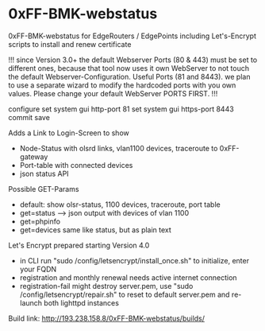 # 0xFF-BMK-webstatus
0xFF-BMK-webstatus for EdgeRouters / EdgePoints
including Let's-Encrypt scripts to install and renew certificate

!!! since Version 3.0+ the default Webserver Ports (80 & 443) must be set to different ones, because that tool now uses it own WebServer to not touch the default Webserver-Configuration. Useful Ports (81 and 8443). we plan to use a separate wizard to modify the hardcoded ports with you own values. Please change your default WebServer PORTS FIRST. !!!

configure
set system gui http-port 81
set system gui https-port 8443
commit
save

Adds a Link to Login-Screen to show
- Node-Status with olsrd links, vlan1100 devices, traceroute to 0xFF-gateway
- Port-table with connected devices
- json status API

Possible GET-Params
- default: show olsr-status, 1100 devices, traceroute, port table
- get=status --> json output with devices of vlan 1100
- get=phpinfo
- get=devices same like status, but as plain text

Let's Encrypt prepared starting Version 4.0
- in CLI run "sudo /config/letsencrypt/install_once.sh" to initialize, enter your FQDN
- registration and monthly renewal needs active internet connection
- registration-fail might destroy server.pem, use "sudo /config/letsencrypt/repair.sh" 
  to reset to default server.pem and re-launch both lighttpd instances

Build link: http://193.238.158.8/0xFF-BMK-webstatus/builds/
